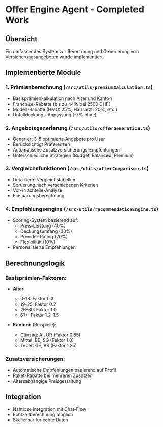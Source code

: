 # Offer Engine Agent - Completed Work

## Übersicht
Ein umfassendes System zur Berechnung und Generierung von Versicherungsangeboten wurde implementiert.

## Implementierte Module

### 1. Prämienberechnung (`/src/utils/premiumCalculation.ts`)
- Basisprämienkalkulation nach Alter und Kanton
- Franchise-Rabatte (bis zu 44% bei 2500 CHF)
- Modell-Rabatte (HMO: 25%, Hausarzt: 20%, etc.)
- Unfalldeckungs-Anpassung (-7% ohne)

### 2. Angebotsgenerierung (`/src/utils/offerGeneration.ts`)
- Generiert 3-5 optimierte Angebote pro User
- Berücksichtigt Präferenzen
- Automatische Zusatzversicherungs-Empfehlungen
- Unterschiedliche Strategien (Budget, Balanced, Premium)

### 3. Vergleichsfunktionen (`/src/utils/offerComparison.ts`)
- Detaillierte Vergleichstabellen
- Sortierung nach verschiedenen Kriterien
- Vor-/Nachteile-Analyse
- Einsparungsberechnung

### 4. Empfehlungsengine (`/src/utils/recommendationEngine.ts`)
- Scoring-System basierend auf:
  - Preis-Leistung (40%)
  - Deckungsumfang (30%)
  - Provider-Rating (20%)
  - Flexibilität (10%)
- Personalisierte Empfehlungen

## Berechnungslogik

### Basisprämien-Faktoren:
- **Alter**: 
  - 0-18: Faktor 0.3
  - 19-25: Faktor 0.7
  - 26-60: Faktor 1.0
  - 61+: Faktor 1.2-1.5

- **Kantone** (Beispiele):
  - Günstig: AI, UR (Faktor 0.85)
  - Mittel: BE, SG (Faktor 1.0)
  - Teuer: GE, BS (Faktor 1.25)

### Zusatzversicherungen:
- Automatische Empfehlungen basierend auf Profil
- Paket-Rabatte bei mehreren Zusätzen
- Altersabhängige Preisgestaltung

## Integration
- Nahtlose Integration mit Chat-Flow
- Echtzeitberechnung möglich
- Skalierbar für echte Daten